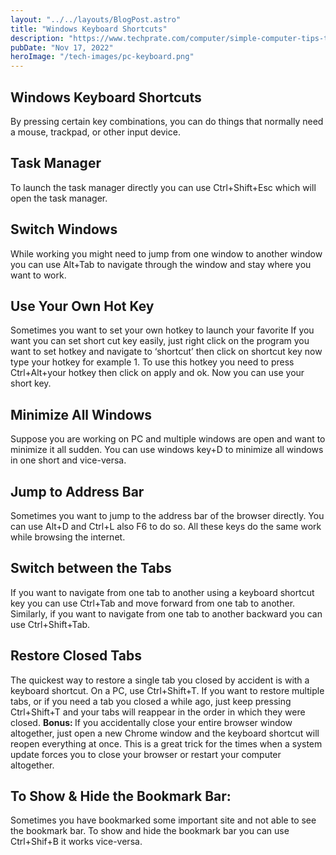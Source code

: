 ```yaml
---
layout: "../../layouts/BlogPost.astro"
title: "Windows Keyboard Shortcuts"
description: "https://www.techprate.com/computer/simple-computer-tips-tricks/"
pubDate: "Nov 17, 2022"
heroImage: "/tech-images/pc-keyboard.png"
---
```

<h2>Windows Keyboard Shortcuts</h2>

<p class='ital'>By pressing certain key combinations, you can do things that normally need a mouse, trackpad, or other input device.</p>

<h2>Task Manager</h2>
<p>To launch the task manager directly you can use <span class='ital'>Ctrl+Shift+Esc</span> which will open the task manager.</p>

<h2>Switch Windows</h2>
<p>While working you might need to jump from one window to another window you can use <span class='ital'>Alt+Tab</span> to navigate through the window and stay where you want to work.</p>

<h2>Use Your Own Hot Key</h2>
<p>Sometimes you want to set your own hotkey to launch your favorite If you want you can set short cut key easily, just right click on the program you want to set hotkey and navigate to ‘shortcut’ then click on shortcut key now type your hotkey for example 1. To use this hotkey you need to press <span class='ital'>Ctrl+Alt+your hotkey</span> then click on apply and ok. Now you can use your short key. </p>

<h2>Minimize All Windows</h2>
<p>Suppose you are working on PC and multiple windows are open and want to minimize it all sudden. You can use <span class='ital'>windows key+D</span> to minimize all windows in one short and vice-versa.</p>

<h2>Jump to Address Bar</h2>
<p>Sometimes you want to jump to the address bar of the browser directly. You can use <span class='ital'>Alt+D</span> and <span class='ital'>Ctrl+L</span> also <span class='ital'>F6</span> to do so. All these keys do the same work while browsing the internet.</p>

<h2>Switch between the Tabs</h2>
<p>If you want to navigate from one tab to another using a keyboard shortcut key you can use <span class='ital'>Ctrl+Tab</span> and move forward from one tab to another. Similarly, if you want to navigate from one tab to another backward you can use <span class='ital'>Ctrl+Shift+Tab</span>.</p>

<h2>Restore Closed Tabs</h2>
<p>The quickest way to restore a single tab you closed by accident is with a keyboard shortcut. On a PC, use <span class='ital'>Ctrl+Shift+T</span>. If you want to restore multiple tabs, or if you need a tab you closed a while ago, just keep pressing <span class='ital'>Ctrl+Shift+T</span> and your tabs will reappear in the order in which they were closed. <strong>Bonus: </strong> If you accidentally close your entire browser window altogether, just open a new Chrome window and the keyboard shortcut will reopen everything at once. This is a great trick for the times when a system update forces you to close your browser or restart your computer altogether.</p>

<h2>To Show & Hide the Bookmark Bar:</h2>
<p>Sometimes you have bookmarked some important site and not able to see the bookmark bar. To show and hide the bookmark bar you can use <span class='ital'>Ctrl+Shif+B</span> it works vice-versa.</p>
